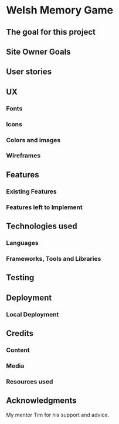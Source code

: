 # Welsh Memory Game

## The goal for this project
## Site Owner Goals
## User stories

## UX
### Fonts
### Icons
### Colors and images
### Wireframes

## Features
### Existing Features
### Features left to Implement

## Technologies used
### Languages
### Frameworks, Tools and Libraries

## Testing

## Deployment
### Local Deployment

## Credits
### Content
### Media
### Resources used

## Acknowledgments

My mentor Tim for his support and advice.